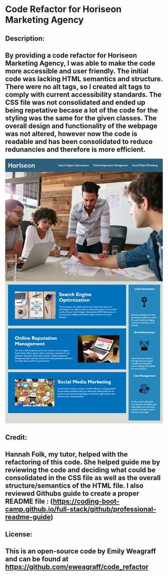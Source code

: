 # Code Refactor for Horiseon Marketing Agency

## Description:

## By providing a code refactor for Horiseon Marketing Agency, I was able to make the code more accessible and user friendly. The initial code was lacking HTML semantics and structure. There were no alt tags, so I created alt tags to comply with current accessibility standards. The CSS file was not consolidated and ended up being repetative becase a lot of the code for the styling was the same for the given classes. The overall design and functionality of the webpage was not altered, however now the code is readable and has been consolidated to reduce redunancies and therefore is more efficient.

![Screenshot of Horiseion Marketing Agency Webpage](assets/images/Horiseon_Marketing_Agency.png)

## Credit:

## Hannah Folk, my tutor, helped with the refactoring of this code. She helped guide me by reviewing the code and deciding what could be consolidated in the CSS file as well as the overall structure/semantics of the HTML file. I also reviewed Githubs guide to create a proper README file : (https://coding-boot-camp.github.io/full-stack/github/professional-readme-guide)

## License:

## This is an open-source code by Emily Weagraff and can be found at https://github.com/eweagraff/code_refactor
